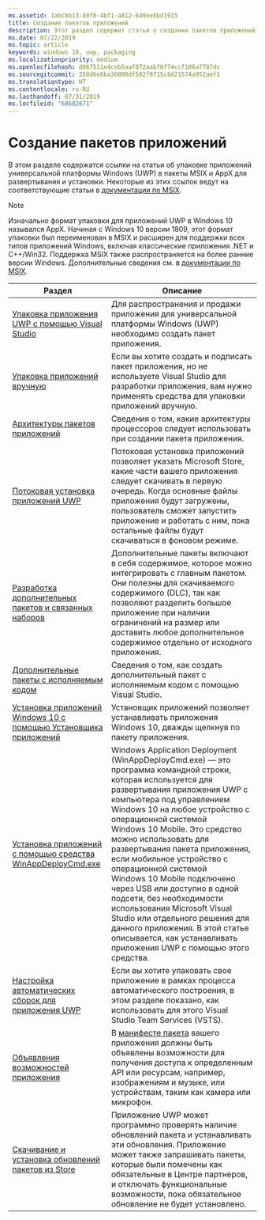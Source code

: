 ```yaml
---
ms.assetid: 1abcbb13-80f0-4bf1-a812-649ee8bd1915
title: Создание пакетов приложений
description: Этот раздел содержит статьи о создании пакетов приложений универсальной платформы Windows (UWP) или ссылки на них.
ms.date: 07/22/2019
ms.topic: article
keywords: windows 10, uwp, packaging
ms.localizationpriority: medium
ms.openlocfilehash: d067511e4ceb5aaf072aabf8f74ccf186a7787dc
ms.sourcegitcommit: 350d6e6ba36800df582f9715c8d21574a952aef1
ms.translationtype: HT
ms.contentlocale: ru-RU
ms.lasthandoff: 07/31/2019
ms.locfileid: "68682671"
---
```

# <a name="packaging-apps"></a>Создание пакетов приложений

В этом разделе содержатся ссылки на статьи об упаковке приложений универсальной платформы Windows (UWP) в пакеты MSIX и AppX для развертывания и установки. Некоторые из этих ссылок ведут на соответствующие статьи в [документации по MSIX](https://docs.microsoft.com/windows/msix/).

> [!NOTE]
> Изначально формат упаковки для приложений UWP в Windows 10 назывался AppX. Начиная с Windows 10 версии 1809, этот формат упаковки был переименован в MSIX и расширен для поддержки всех типов приложений Windows, включая классические приложения .NET и C++/Win32. Поддержка MSIX также распространяется на более ранние версии Windows. Дополнительные сведения см. в [документации по MSIX](https://docs.microsoft.com/windows/msix/).

| Раздел | Описание |
|-------|-------------|
| [Упаковка приложения UWP с помощью Visual Studio](/windows/msix/package/packaging-uwp-apps) | Для распространения и продажи приложения для универсальной платформы Windows (UWP) необходимо создать пакет приложения. |
| [Упаковка приложений вручную](/windows/msix/package/manual-packaging-root) | Если вы хотите создать и подписать пакет приложения, но не используете Visual Studio для разработки приложения, вам нужно применять средства для упаковки приложений вручную. |
| [Архитектуры пакетов приложений](/windows/msix/package/device-architecture) | Сведения о том, какие архитектуры процессоров следует использовать при создании пакета приложения. |
| [Потоковая установка приложений UWP](/windows/msix/package/streaming-install) | Потоковая установка приложений позволяет указать Microsoft Store, какие части вашего приложения следует скачивать в первую очередь. Когда основные файлы приложения будут загружены, пользователь сможет запустить приложение и работать с ним, пока остальные файлы будут скачиваться в фоновом режиме. |
| [Разработка дополнительных пакетов и связанных наборов](/windows/msix/package/optional-packages) | Дополнительные пакеты включают в себя содержимое, которое можно интегрировать с главным пакетом. Они полезны для скачиваемого содержимого (DLC), так как позволяют разделить большое приложение при наличии ограничений на размер или доставить любое дополнительное содержимое отдельно от исходного приложения. |
| [Дополнительные пакеты с исполняемым кодом](/windows/msix/package/optional-packages-with-executable-code) | Сведения о том, как создать дополнительный пакет с исполняемым кодом с помощью Visual Studio. |
| [Установка приложений Windows 10 с помощью Установщика приложений](/windows/msix/app-installer/app-installer-root) | Установщик приложений позволяет устанавливать приложения Windows 10, дважды щелкнув по пакету приложения. |
| [Установка приложений с помощью средства WinAppDeployCmd.exe](install-universal-windows-apps-with-the-winappdeploycmd-tool.md) | Windows Application Deployment (WinAppDeployCmd.exe) — это программа командной строки, которая используется для развертывания приложения UWP с компьютера под управлением Windows 10 на любое устройство с операционной системой Windows 10 Mobile. Это средство можно использовать для развертывания пакета приложения, если мобильное устройство с операционной системой Windows 10 Mobile подключено через USB или доступно в одной подсети, без необходимости использования Microsoft Visual Studio или отдельного решения для данного приложения. В этой статье описывается, как устанавливать приложения UWP с помощью этого средства. |
| [Настройка автоматических сборок для приложения UWP](auto-build-package-uwp-apps.md) | Если вы хотите упаковать свое приложение в рамках процесса автоматического построения, в этом разделе показано, как использовать для этого Visual Studio Team Services (VSTS). |
| [Объявления возможностей приложения](app-capability-declarations.md) | В [манифесте пакета](https://docs.microsoft.com/uwp/schemas/appxpackage/appx-package-manifest) вашего приложения должны быть объявлены возможности для получения доступа к определенным API или ресурсам, например, изображениям и музыке, или устройствам, таким как камера или микрофон. |
| [Скачивание и установка обновлений пакетов из Store](self-install-package-updates.md) | Приложение UWP может программно проверять наличие обновлений пакета и устанавливать эти обновления. Приложение может также запрашивать пакеты, которые были помечены как обязательные в Центре партнеров, и отключать функциональные возможности, пока обязательное обновление не будет установлено.  |

